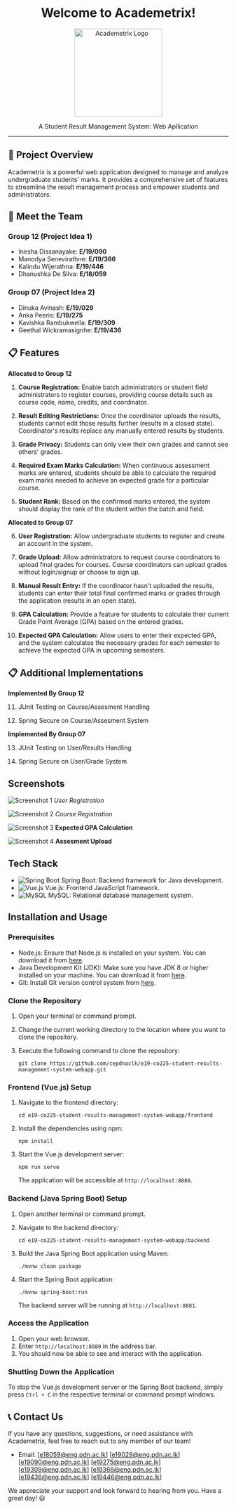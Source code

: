 <h1 align="center">Welcome to Academetrix!</h1>

<p align="center">
  <img src="images/academetrix-logo.png" alt="Academetrix Logo" width="200">
</p>

<p align="center">A Student Result Management System: Web Apllication</p>

---

## 🚀 Project Overview

Academetrix is a powerful web application designed to manage and analyze undergraduate students' marks. It provides a comprehensive set of features to streamline the result management process and empower students and administrators.

## 🌟 Meet the Team

### Group 12 (Project Idea 1)

- Inesha Dissanayake: **E/19/090**
- Manodya Senevirathne: **E/19/366**
- Kalindu Wijerathna: **E/19/446**
- Dhanushka De Silva: **E/18/059**

### Group 07 (Project Idea 2)

- Dinuka Avinash: **E/19/029**
- Anka Peeris: **E/19/275**
- Kavishka Rambukwella: **E/19/309**
- Geethal Wickramasignhe: **E/19/436**

## 📋 Features

**Allocated to Group 12**

1. **Course Registration:** Enable batch administrators or student field administrators to register courses, providing course details such as course code, name, credits, and coordinator.

2. **Result Editing Restrictions:** Once the coordinator uploads the results, students cannot edit those results further (results in a closed state). Coordinator's results replace any manually entered results by students.

3. **Grade Privacy:** Students can only view their own grades and cannot see others' grades.

4. **Required Exam Marks Calculation:** When continuous assessment marks are entered, students should be able to calculate the required exam marks needed to achieve an expected grade for a particular course.

5. **Student Rank:** Based on the confirmed marks entered, the system should display the rank of the student within the batch and field.


**Allocated to Group 07**

6. **User Registration:** Allow undergraduate students to register and create an account in the system.

7. **Grade Upload:** Allow administrators to request course coordinators to upload final grades for courses. Course coordinators can upload grades without login/signup or choose to sign up.

8. **Manual Result Entry:** If the coordinator hasn't uploaded the results, students can enter their total final confirmed marks or grades through the application (results in an open state).
   
9. **GPA Calculation:** Provide a feature for students to calculate their current Grade Point Average (GPA) based on the entered grades.

10. **Expected GPA Calculation:** Allow users to enter their expected GPA, and the system calculates the necessary grades for each semester to achieve the expected GPA in upcoming semesters.

## 📋 Additional Implementations

**Implemented By Group 12**

11. JUnit Testing on Course/Assesment Handling
  
12. Spring Secure on Course/Assesment System

**Implemented By Group 07**

13. JUnit Testing on User/Results Handling
  
14. Spring Secure on User/Grade System

    
## Screenshots

![Screenshot 1](/images/IMG-20230701-WA0023.jpg)
*User Registration*

![Screenshot 2](/images/IMG-20230701-WA0050.jpg)
*Course Registration*

![Screenshot 3](/images/IMG-20230701-WA0097.jpg)
**Expected GPA Calculation**

![Screenshot 4](/images/IMG-20230701-WA0173.jpg)
**Assesment Upload**

## Tech Stack

- ![Spring Boot](/images/spring-boot-logo.png) Spring Boot: Backend framework for Java development.
- ![Vue.js](/images/vuejs-logo.png) Vue.js: Frontend JavaScript framework.
- ![MySQL](/images/mysql-logo.png) MySQL: Relational database management system.
  
## Installation and Usage

### Prerequisites

- Node.js: Ensure that Node.js is installed on your system. You can download it from [here](https://nodejs.org).
- Java Development Kit (JDK): Make sure you have JDK 8 or higher installed on your machine. You can download it from [here](https://www.oracle.com/java/technologies/javase-jdk11-downloads.html).
- Git: Install Git version control system from [here](https://git-scm.com/downloads).

### Clone the Repository

1. Open your terminal or command prompt.
2. Change the current working directory to the location where you want to clone the repository.
3. Execute the following command to clone the repository:

   ```
   git clone https://github.com/cepdnaclk/e19-co225-student-results-management-system-webapp.git
   ```

### Frontend (Vue.js) Setup

1. Navigate to the frontend directory:

   ```
   cd e19-co225-student-results-management-system-webapp/frontend
   ```

2. Install the dependencies using npm:

   ```
   npm install
   ```

3. Start the Vue.js development server:

   ```
   npm run serve
   ```

   The application will be accessible at `http://localhost:8080`.

### Backend (Java Spring Boot) Setup

1. Open another terminal or command prompt.
2. Navigate to the backend directory:

   ```
   cd e19-co225-student-results-management-system-webapp/backend
   ```

3. Build the Java Spring Boot application using Maven:

   ```
   ./mvnw clean package
   ```

4. Start the Spring Boot application:

   ```
   ./mvnw spring-boot:run
   ```

   The backend server will be running at `http://localhost:8081`.

### Access the Application

1. Open your web browser.
2. Enter `http://localhost:8080` in the address bar.
3. You should now be able to see and interact with the application.

### Shutting Down the Application

To stop the Vue.js development server or the Spring Boot backend, simply press `Ctrl + C` in the respective terminal or command prompt windows.

## 📞 Contact Us

If you have any questions, suggestions, or need assistance with Academetrix, feel free to reach out to any member of our team!
- Email: [e18059@eng.pdn.ac.lk]
         [e19029@eng.pdn.ac.lk]
         [e19090@eng.pdn.ac.lk]
         [e19275@eng.pdn.ac.lk]
         [e19309@eng.pdn.ac.lk]
         [e19366@eng.pdn.ac.lk]
         [e19436@eng.pdn.ac.lk]
         [e19446@eng.pdn.ac.lk]

We appreciate your support and look forward to hearing from you. Have a great day! :smiley:
